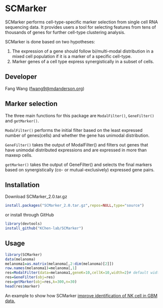 # SCMarker

SCMarker performs cell-type-specific marker selection from single cell RNA sequencing data.
It provides users a tool for selecting features from tens of thousands of genes for further cell-type clustering analysis.

SCMarker is done based on two hypotheses:
1) The expression of a gene should follow bi/multi-modal distribution in a mixed cell population if it is a marker of a specific cell-type.
2) Marker genes of a cell type express synergistically in a subset of cells.

Developer
------------
Fang Wang (fwang9@mdanderson.org)


Marker selection
---------------------
The three main functions for this package are `ModalFilter()`, `GeneFilter()` and `getMarker()`.

`ModalFilter()` performs the initial filter based on the least expressed number of genes(cells) and whether the gene has unimodal distribution.

`GeneFilter()` takes the output of ModalFilter() and filters out genes that have unimodal distributed expressions and are expressed in more than maxexp cells.

`getMarker()` takes the output of GeneFilter() and selects the final markers based on synergistically (co- or mutual-exclusively) expressed gene pairs.



Installation
----------------------
Download SCMarker_2.0.tar.gz
```R
install.packages("SCMarker_2.0.tar.gz",repos=NULL,type="source")
```
or install through GitHub
```R
library(devtools)
install_github("KChen-lab/SCMarker")
```


Usage
----------------------

```R
library(SCMarker)
data(melanoma)
melanoma1=as.matrix(melanoma[,2:dim(melanoma)[2]])
row.names(melanoma1)=melanoma[,1]
res=ModalFilter(data=melanoma1,geneK=10,cellK=10,width=2)# default width = 1 for UMI data, width =2 for TPM data.
res=GeneFilter(obj=res)
res=getMarker(obj=res,k=300,n=30)
head(res$marker)

```

An example to show how SCMarker [improve identification of NK cell in GBM data.](https://github.com/KChen-lab/SCMarker/blob/master/test/SCMarker.NK.GBM.pdf)
